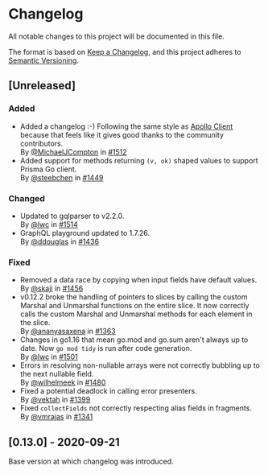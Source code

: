 # Changelog

All notable changes to this project will be documented in this file.

The format is based on [Keep a Changelog](https://keepachangelog.com/en/1.0.0/),
and this project adheres to [Semantic Versioning](https://semver.org/spec/v2.0.0.html).

## [Unreleased]

### Added 

* Added a changelog :-) Following the same style as [Apollo Client](https://github.com/apollographql/apollo-client) because that feels like it gives good thanks to the community contributors. <br />
By [@MichaelJCompton](https://github.com/MichaelJCompton) in [#1512](https://github.com/99designs/gqlgen/pull/1512)
* Added support for methods returning `(v, ok)` shaped values to support Prisma Go client. <br />
By [@steebchen](https://github.com/steebchen) in [#1449](https://github.com/99designs/gqlgen/pull/1449)

### Changed

* Updated to gqlparser to v2.2.0. <br />
By [@lwc](https://github.com/lwc) in [#1514](https://github.com/99designs/gqlgen/pull/1514)
* GraphQL playground updated to 1.7.26.  <br />
By [@ddouglas](https://github.com/ddouglas) in [#1436](https://github.com/99designs/gqlgen/pull/1436)

### Fixed

* Removed a data race by copying when input fields have default values.
By [@skaji](https://github.com/skaji) in [#1456](https://github.com/99designs/gqlgen/pull/1456)
* v0.12.2 broke the handling of pointers to slices by calling the custom Marshal and Unmarshal functions on the entire slice.  It now correctly calls the custom Marshal and Unmarshal methods for each element in the slice. <br />
By [@ananyasaxena](https://github.com/ananyasaxena) in [#1363](https://github.com/99designs/gqlgen/pull/1363)
* Changes in go1.16 that mean go.mod and go.sum aren't always up to date.  Now `go mod tidy` is run after code generation. <br />
By [@lwc](https://github.com/lwc) in [#1501](https://github.com/99designs/gqlgen/pull/1501)
* Errors in resolving non-nullable arrays were not correctly bubbling up to the next nullable field. <br />
By [@wilhelmeek](https://github.com/wilhelmeek) in [#1480](https://github.com/99designs/gqlgen/pull/1480)
* Fixed a potential deadlock in calling error presenters.  <br />
By [@vektah](https://github.com/vektah) in [#1399](https://github.com/99designs/gqlgen/pull/1399)
* Fixed `collectFields` not correctly respecting alias fields in fragments.  <br />
By [@vmrajas](https://github.com/vmrajas) in [#1341](https://github.com/99designs/gqlgen/pull/1341)


## [0.13.0] - 2020-09-21

Base version at which changelog was introduced.

